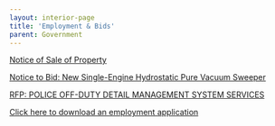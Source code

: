 ```yaml
---
layout: interior-page
title: 'Employment & Bids'
parent: Government
---
```


[Notice of Sale of Property](https://storage.googleapis.com/static.rutherford-nj.com/finance/Employment/NOTICE%20OF%20SALE%20OF%20PROPERTY.pdf)

[Notice to Bid: New Single-Engine Hydrostatic Pure Vacuum Sweeper](https://storage.googleapis.com/static.rutherford-nj.com/finance/Employment/2018%20Street%20Sweeper%20Advertisement%20rev.pdf)

[RFP: POLICE OFF-DUTY DETAIL MANAGEMENT SYSTEM
SERVICES](https://storage.googleapis.com/static.rutherford-nj.com/finance/Employment/Police%20Off%20Duty%20Detail%20Management%20System.pdf)

[Click here to download an employment application](https://storage.googleapis.com/static.rutherford-nj.com/borough-clerk/permits-licenses/Employment%20Application.pdf)
